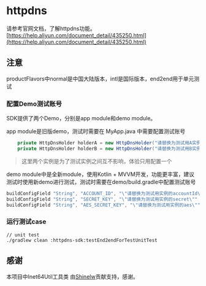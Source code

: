 # httpdns

请参考官网文档，了解httpdns功能。[https://help.aliyun.com/document_detail/435250.html](https://help.aliyun.com/document_detail/435250.html)

## 注意

productFlavors中normal是中国大陆版本，intl是国际版本，end2end用于单元测试

### 配置Demo测试账号

SDK提供了两个Demo，分别是app module和demo module。

app module是旧版demo，测试时需要在 MyApp.java 中需要配置测试账号

```java
    private HttpDnsHolder holderA = new HttpDnsHolder("请替换为测试用A实例的accountId", "请替换为测试用A实例的secret");
    private HttpDnsHolder holderB = new HttpDnsHolder("请替换为测试用B实例的accountId", null);
```
> 这里两个实例是为了测试实例之间互不影响，体验只用配置一个

demo module中是全新module，使用Kotlin + MVVM开发，功能更丰富，建议测试时使用新demo进行测试，测试时需要在demo/build.gradle中配置测试账号

```groovy
buildConfigField "String", "ACCOUNT_ID", "\"请替换为测试用实例的accountId\""
buildConfigField "String", "SECRET_KEY", "\"请替换为测试用实例的secret\""
buildConfigField "String", "AES_SECRET_KEY", "\"请替换为测试用实例的aes\""
```

### 运行测试case

```
// unit test
./gradlew clean :httpdns-sdk:testEnd2endForTestUnitTest
```

## 感谢
本项目中Inet64Util工具类 由[Shinelw](https://github.com/Shinelw)贡献支持，感谢。